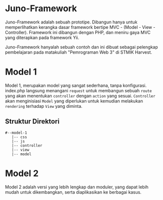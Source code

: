 # Juno-Framework

Juno-Framework adalah sebuah prototipe. Dibangun hanya untuk memperlihatkan kerangka dasar framework bertipe
MVC - (Model - View - Controller). Framework ini dibangun dengan PHP, dan meniru gaya MVC yang diterapkan pada
framework Yii. 

Juno-Framework hanyalah sebuah contoh dan ini dibuat sebagai pelengkap pembelajaran pada matakuliah "Pemrograman Web 3"
di STMIK Harvest.

# Model 1

Model 1, merupakan model yang sangat sederhana, tanpa konfigurasi. index.php langsung menangani `request` untuk
membangun sebuah `route` yang akan menentukan `controller` dengan `action` yang sesuai. `Controller` akan menginisiasi
`Model` yang diperlukan untuk kemudian melakukan `rendering` terhadap `View` yang diminta.

## Struktur Direktori

```
#--model-1
   |-- css
   |-- js
   |-- controller
   |-- view
   |-- model
```

# Model 2

Model 2 adalah versi yang lebih lengkap dan moduler, yang dapat lebih mudah untuk dikembangkan, serta diaplikasikan 
ke berbagai kasus.
